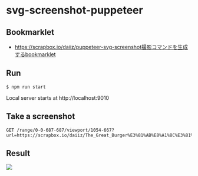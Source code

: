 # svg-screenshot-puppeteer

## Bookmarklet
- https://scrapbox.io/daiiz/puppeteer-svg-screenshot撮影コマンドを生成するbookmarklet

## Run
```
$ npm run start
```
Local server starts at http://localhost:9010

## Take a screenshot
```
GET /range/0-0-687-687/viewport/1054-667?url=https://scrapbox.io/daiiz/The_Great_Burger%E3%81%AB%E8%A1%8C%E3%81%A3%E3%81%A6%E3%81%8D%E3%81%9F
```

## Result
[![](https://storage.googleapis.com/gyakky2.appspot.com/puppeteer_svg_screenshot/1526115897664.svg)](https://storage.googleapis.com/gyakky2.appspot.com/puppeteer_svg_screenshot/1526115897664.svg)
